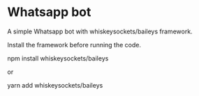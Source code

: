 
# Whatsapp bot

A simple Whatsapp bot with whiskeysockets/baileys framework.

Install the framework before running the code.

npm install whiskeysockets/baileys

or

yarn add whiskeysockets/baileys

